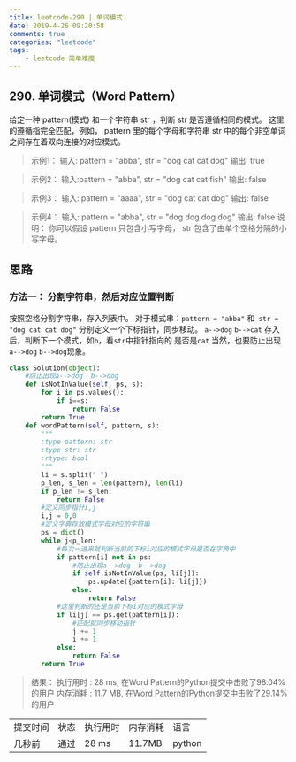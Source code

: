 ```yaml
---
title: leetcode-290 | 单词模式
date: 2019-4-26 09:20:58
comments: true
categories: "leetcode"
tags: 
    - leetcode 简单难度
---
```


## 290. 单词模式（Word Pattern）

给定一种 pattern(模式) 和一个字符串 str ，判断 str 是否遵循相同的模式。
这里的遵循指完全匹配，例如， pattern 里的每个字母和字符串 str 中的每个非空单词之间存在着双向连接的对应模式。

><span>示例1：</span>
输入: pattern = "abba", str = "dog cat cat dog"
输出: true

><span>示例2：</span>
输入:pattern = "abba", str = "dog cat cat fish"
输出: false

><span>示例3：</span>
输入: pattern = "aaaa", str = "dog cat cat dog"
输出: false

><span>示例4：</span>
输入: pattern = "abba", str = "dog dog dog dog"
输出: false
><span>说明：</span>
你可以假设 pattern 只包含小写字母， str 包含了由单个空格分隔的小写字母。    



## 思路
### 方法一： 分割字符串，然后对应位置判断
按照空格分割字符串，存入列表中。
对于模式串：`pattern = "abba"` 和` str = "dog cat cat dog"` 分别定义一个下标指针，同步移动。
`a-->dog`
`b-->cat`
存入后，判断下一个模式，如`b`，看`str`中指针指向的 是否是`cat`
当然，也要防止出现`a-->dog`  `b-->dog`现象。

``` python
class Solution(object):
	#防止出现a-->dog  b-->dog
    def isNotInValue(self, ps, s):
        for i in ps.values():
            if i==s:
                return False
        return True
    def wordPattern(self, pattern, s):
        """
        :type pattern: str
        :type str: str
        :rtype: bool
        """
        li = s.split(" ")
        p_len, s_len = len(pattern), len(li)
        if p_len != s_len:
            return False
        #定义同步指针i,j
        i,j = 0,0
        #定义字典存放模式字母对应的字符串
        ps = dict()
        while j<p_len:
        	#每次一进来就判断当前的下标i对应的模式字母是否在字典中
            if pattern[i] not in ps:
                #防止出现a-->dog  b-->dog
                if self.isNotInValue(ps, li[j]):
                    ps.update({pattern[i]: li[j]})
                else:
                    return False
			#这里判断的还是当前下标i对应的模式字母
            if li[j] == ps.get(pattern[i]):
            	#匹配就同步移动指针
                j += 1
                i += 1
            else:
                return False
        return True
```

><span>结果：</span>
执行用时 : 28 ms, 在Word Pattern的Python提交中击败了98.04% 的用户
内存消耗 : 11.7 MB, 在Word Pattern的Python提交中击败了29.14% 的用户
<table><tr><td>提交时间</td><td>状态</td><td>执行用时</td><td>内存消耗</td><td>语言</td></tr><tr><td>几秒前</td><td>通过</td><td>28 ms</td><td>11.7MB</td><td>python</td></tr></table>

